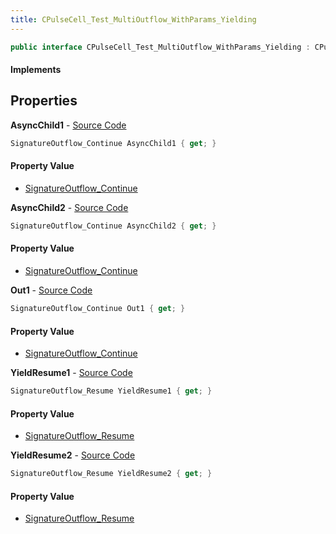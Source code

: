 ```yaml
---
title: CPulseCell_Test_MultiOutflow_WithParams_Yielding
---
```


```csharp
public interface CPulseCell_Test_MultiOutflow_WithParams_Yielding : CPulseCell_BaseYieldingInflow, CPulseCell_BaseFlow, CPulseCell_Base, ISchemaClass<CPulseCell_Base>, ISchemaClass<CPulseCell_BaseFlow>, ISchemaClass<CPulseCell_BaseYieldingInflow>, ISchemaClass<CPulseCell_Test_MultiOutflow_WithParams_Yielding>, ISchemaField, ISchemaClass, INativeHandle
```

#### Implements

## Properties

**AsyncChild1** - [Source Code](https://github.com/swiftly-solution/swiftlys2/blob/master/managed/src/SwiftlyS2.Generated/Schemas/Interfaces/CPulseCell_Test_MultiOutflow_WithParams_Yielding.cs#L18)

```csharp
SignatureOutflow_Continue AsyncChild1 { get; }
```

#### Property Value

- [SignatureOutflow_Continue](/docs/api/shared/schemadefinitions/signatureoutflow_continue)

**AsyncChild2** - [Source Code](https://github.com/swiftly-solution/swiftlys2/blob/master/managed/src/SwiftlyS2.Generated/Schemas/Interfaces/CPulseCell_Test_MultiOutflow_WithParams_Yielding.cs#L20)

```csharp
SignatureOutflow_Continue AsyncChild2 { get; }
```

#### Property Value

- [SignatureOutflow_Continue](/docs/api/shared/schemadefinitions/signatureoutflow_continue)

**Out1** - [Source Code](https://github.com/swiftly-solution/swiftlys2/blob/master/managed/src/SwiftlyS2.Generated/Schemas/Interfaces/CPulseCell_Test_MultiOutflow_WithParams_Yielding.cs#L16)

```csharp
SignatureOutflow_Continue Out1 { get; }
```

#### Property Value

- [SignatureOutflow_Continue](/docs/api/shared/schemadefinitions/signatureoutflow_continue)

**YieldResume1** - [Source Code](https://github.com/swiftly-solution/swiftlys2/blob/master/managed/src/SwiftlyS2.Generated/Schemas/Interfaces/CPulseCell_Test_MultiOutflow_WithParams_Yielding.cs#L22)

```csharp
SignatureOutflow_Resume YieldResume1 { get; }
```

#### Property Value

- [SignatureOutflow_Resume](/docs/api/shared/schemadefinitions/signatureoutflow_resume)

**YieldResume2** - [Source Code](https://github.com/swiftly-solution/swiftlys2/blob/master/managed/src/SwiftlyS2.Generated/Schemas/Interfaces/CPulseCell_Test_MultiOutflow_WithParams_Yielding.cs#L24)

```csharp
SignatureOutflow_Resume YieldResume2 { get; }
```

#### Property Value

- [SignatureOutflow_Resume](/docs/api/shared/schemadefinitions/signatureoutflow_resume)

